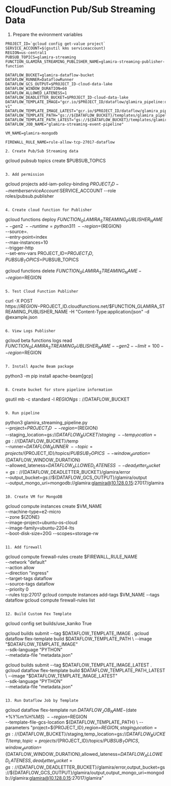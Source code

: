 # CloudFunction Pub/Sub Streaming Data

1. Prepare the evironment variables
```
PROJECT_ID=`gcloud config get-value project`
SERVICE_ACCOUNT=$(gsutil kms serviceaccount)
REGION=us-central1
PUBSUB_TOPICS=glamira-streaming
FUNCTION_GLAMIRA_STREAMING_PUBLISHER_NAME=glamira-streaming-publisher-function

DATAFLOW_BUCKET=glamira-dataflow-bucket
DATAFLOW_RUNNER=DataflowRunner
DATAFLOW_GCS_OUTPUT=$PROJECT_ID-cloud-data-lake
DATAFLOW_WINDOW_DURATION=60
DATAFLOW_ALLOWED_LATENESS=1
DATAFLOW_DEADLETTER_BUCKET=$PROJECT_ID-cloud-data-lake
DATAFLOW_TEMPLATE_IMAGE="gcr.io/$PROJECT_ID/dataflow/glamira_pipeline:dev-v1"
DATAFLOW_TEMPLATE_IMAGE_LATEST="gcr.io/$PROJECT_ID/dataflow/glamira_pipeline:latest"
DATAFLOW_TEMPLATE_PATH="gs://${DATAFLOW_BUCKET}/templates/glamira_pipeline.json"
DATAFLOW_TEMPLATE_PATH_LATEST="gs://${DATAFLOW_BUCKET}/templates/glamira_pipeline_latest.json"
DATAFLOW_JOB_NAME="glamira-streaming-event-pipeline"

VM_NAME=glamira-mongodb

FIREWALL_RULE_NAME=rule-allow-tcp-27017-dataflow

2. Create Pub/Sub Streaming data
```
gcloud pubsub topics create $PUBSUB_TOPICS
```

3. Add permission
```
gcloud projects add-iam-policy-binding $PROJECT_ID --member serviceAccount:$SERVICE_ACCOUNT --role roles/pubsub.publisher
```

4. Create cloud function for Publisher
```
gcloud functions deploy ${FUNCTION_GLAMIRA_STREAMING_PUBLISHER_NAME} \
--gen2 \
--runtime=python311 \
--region=${REGION} \
--source=. \
--entry-point=index \
--max-instances=10 \
--trigger-http \
--set-env-vars PROJECT_ID=$PROJECT_ID,PUBSUB_TOPICS=$PUBSUB_TOPICS

gcloud functions delete ${FUNCTION_GLAMIRA_STREAMING_NAME} --region=$REGION
```

5. Test Cloud Function Publisher
```
curl -X POST https://$REGION-$PROJECT_ID.cloudfunctions.net/$FUNCTION_GLAMIRA_STREAMING_PUBLISHER_NAME -H "Content-Type:application/json" -d @example.json
```

6. View Logs Publisher
```
gcloud beta functions logs read $FUNCTION_GLAMIRA_STREAMING_PUBLISHER_NAME --gen2 --limit=100 --region=$REGION
```

7. Install Apache Beam package
```
python3 -m pip install apache-beam[gcp]
```

8. Create bucket for store pipeline information
```
gsutil mb -c standard -l ${REGION} gs://$DATAFLOW_BUCKET
```

9. Run pipeline
```
python3 glamira_streaming_pipeline.py \
--project=${PROJECT_ID} \
--region=${REGION} \
--staging_location=gs://${DATAFLOW_BUCKET}/staging \
--temp_location=gs://${DATAFLOW_BUCKET}/temp \
--runner=${DATAFLOW_RUNNER} \
--topic=projects/${PROJECT_ID}/topics/${PUBSUB_TOPICS} \
--window_duration=${DATAFLOW_WINDOW_DURATION} \
--allowed_lateness=${DATAFLOW_ALLOWED_LATENESS} \
--dead_letter_bucket=gs://${DATAFLOW_DEADLETTER_BUCKET}/glamira/error \
--output_bucket=gs://${DATAFLOW_GCS_OUTPUT}/glamira/output \
--output_mongo_uri=mongodb://glamira:glamira@10.128.0.15:27017/glamira
```

10. Create VM for MongoDB
```
gcloud compute instances create $VM_NAME \
  --machine-type=e2-micro \
  --zone ${ZONE} \
  --image-project=ubuntu-os-cloud \
  --image-family=ubuntu-2204-lts \
  --boot-disk-size=20G
  --scopes=storage-rw
```

11. Add firewall
```
gcloud compute firewall-rules create $FIREWALL_RULE_NAME \
    --network "default" \
    --action allow \
    --direction "ingress" \
    --target-tags dataflow \
    --source-tags dataflow \
    --priority 0 \
    --rules tcp:27017
gcloud compute instances add-tags $VM_NAME --tags dataflow
gcloud compute firewall-rules list
```

12. Build Custom Fex Template
```
gcloud config set builds/use_kaniko True

gcloud builds submit --tag $DATAFLOW_TEMPLATE_IMAGE .
gcloud dataflow flex-template build $DATAFLOW_TEMPLATE_PATH \
  --image "$DATAFLOW_TEMPLATE_IMAGE" \
  --sdk-language "PYTHON" \
  --metadata-file "metadata.json"

gcloud builds submit --tag $DATAFLOW_TEMPLATE_IMAGE_LATEST .
gcloud dataflow flex-template build $DATAFLOW_TEMPLATE_PATH_LATEST \
  --image "$DATAFLOW_TEMPLATE_IMAGE_LATEST" \
  --sdk-language "PYTHON" \
  --metadata-file "metadata.json"
```

13. Run Dataflow Job by Template
```
gcloud dataflow flex-template run ${DATAFLOW_JOB_NAME}-$(date +%Y%m%H%M$S) \
  --region=$REGION \
  --template-file-gcs-location ${DATAFLOW_TEMPLATE_PATH} \
  --parameters "project=${PROJECT_ID},region=${REGION},staging_location=gs://${DATAFLOW_BUCKET}/staging,temp_location=gs://${DATAFLOW_BUCKET}/temp,topic=projects/${PROJECT_ID}/topics/${PUBSUB_TOPICS},window_duration=${DATAFLOW_WINDOW_DURATION},allowed_lateness=${DATAFLOW_ALLOWED_LATENESS},dead_letter_bucket=gs://${DATAFLOW_DEADLETTER_BUCKET}/glamira/error,output_bucket=gs://${DATAFLOW_GCS_OUTPUT}/glamira/output,output_mongo_uri=mongodb://glamira:glamira@10.128.0.15:27017/glamira"
```